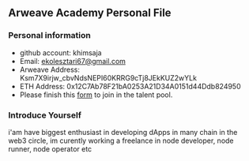 ## Arweave Academy Personal File

### Personal information

- github account: khimsaja
- Email: ekolesztari67@gmail.com
- Arweave Address: Ksm7X9irjw_cbvNdsNEPI60KRRG9cTj8JEkKUZ2wYLk
- ETH Address: 0x12C7Ab78F21bA0253A21D34A0151d44Ddb824950
- Please finish this [form](https://docs.google.com/forms/d/e/1FAIpQLSfWA5fIIcBgmRppm3jNz5vmf9Mai_QMVil-2pO4r7YKn_Zhtw/viewform?usp=sf_link) to join in the talent pool.

### Introduce Yourself
 i'am have biggest enthusiast in developing dApps in many chain in the web3 circle, im curently working a freelance in node developer, node runner, node operator etc
